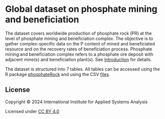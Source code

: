 # Global dataset on phosphate mining and beneficiation

The dataset covers worldwide production of phosphate rock (PR) at the level of phosphate mining and beneficiation complex. The objective is to gather complex-specific data on the P content of mined and beneficiated resource and on the recovery rates of beneficiation process. Phosphate mining and beneficiation complex refers to a phosphate ore deposit with adjacent mine(s) and beneficiation plant(s). See [Introduction](R/phosphateRock/vignettes/Introduction.pdf) for details.

The dataset is structured into 7 tables. 
All tables can be accessed using the R package [phosphateRock](R/phosphateRock) and using the CSV [files](CSV/phosphateRock).

## License

Copyright © 2024 International Institute for Applied Systems Analysis

Licensed under [CC BY 4.0](https://creativecommons.org/licenses/by/4.0)